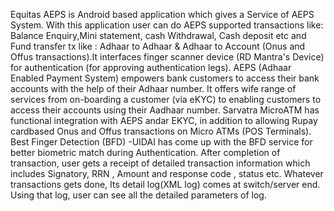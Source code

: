 
Equitas AEPS is Android based application which gives a Service of AEPS System. With this application user can do AEPS supported transactions like: Balance Enquiry,Mini statement, cash Withdrawal, Cash deposit etc and Fund transfer tx like : Adhaar to Adhaar & Adhaar to Account (Onus and Offus transactions).It interfaces finger scanner device (RD Mantra's Device) for authentication (for approving authentication legs).
    AEPS (Adhaar Enabled Payment System) empowers bank customers to access their bank accounts with the help of their Adhaar number. It offers wife range of services from on-boarding a customer (via eKYC) to enabling customers to access their accounts using their Aadhaar number. 
    Sarvatra MicroATM has functional integration with AEPS andar EKYC, in addition to allowing Rupay cardbased Onus and Offus transactions on Micro ATMs (POS Terminals).
    Best Finger Detection (BFD) -UIDAI has come up with the BFD service for better biometric match during Authentication.
    After completion of transaction, user gets a receipt of detailed transaction information which includes Signatory, RRN , Amount and response code , status etc.
    Whatever transactions gets done, Its detail log(XML log) comes at switch/server end.
    Using that log, user can see all the detailed parameters of log.

